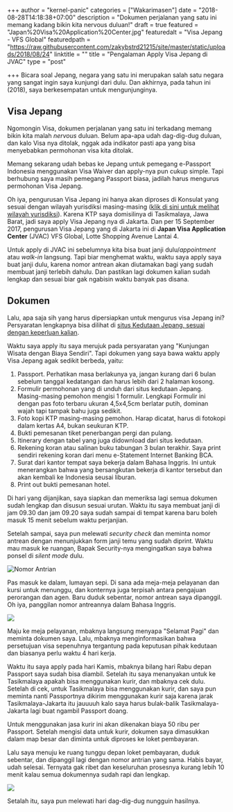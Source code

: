 +++
author = "kernel-panic"
categories = ["Wakarimasen"]
date = "2018-08-28T14:18:38+07:00"
description = "Dokumen perjalanan yang satu ini memang kadang bikin kita nervous duluan!"
draft = true
featured = "Japan%20Visa%20Application%20Center.jpg"
featuredalt = "Visa Jepang - VFS Global"
featuredpath = "https://raw.githubusercontent.com/zakybstrd21215/site/master/static/uploads/2018/08/24"
linktitle = ""
title = "Pengalaman Apply Visa Jepang di JVAC"
type = "post"

+++
Bicara soal Jepang, negara yang satu ini merupakan salah satu negara yang sangat ingin saya kunjungi dari dulu. Dan akhirnya, pada tahun ini (2018), saya berkesempatan untuk mengunjunginya.

## Visa Jepang

Ngomongin Visa, dokumen perjalanan yang satu ini terkadang memang bikin kita malah _nervous_ duluan. Belum apa-apa udah dag-dig-dug duluan, dan kalo Visa nya ditolak, nggak ada indikator pasti apa yang bisa menyebabkan permohonan visa kita ditolak.

Memang sekarang udah bebas ke Jepang untuk pemegang e-Passport Indonesia menggunakan Visa Waiver dan apply-nya pun cukup simple. Tapi berhubung saya masih pemegang Passport biasa, jadilah harus mengurus permohonan Visa Jepang.

Oh iya, pengurusan Visa Jepang ini hanya akan diproses di Konsulat yang sesuai dengan wilayah yurisdiksi masing-masing ([klik di sini untuk melihat wilayah yurisdiksi](http://www.id.emb-japan.go.jp/conind.html)). Karena KTP saya domisilinya di Tasikmalaya, Jawa Barat, jadi saya apply Visa Jepang nya di Jakarta. Dan per 15 September 2017, pengurusan Visa Jepang yang di Jakarta ini di **Japan Visa Application Center** (JVAC) VFS Global, Lotte Shopping Avenue Lantai 4.

Untuk apply di JVAC ini sebelumnya kita bisa buat janji dulu/_appointment_ atau _walk-in_ langsung. Tapi biar menghemat waktu, waktu saya apply saya buat janji dulu, karena nomor antrean akan diutamakan bagi yang sudah membuat janji terlebih dahulu. Dan pastikan lagi dokumen kalian sudah lengkap dan sesuai biar gak ngabisin waktu banyak pas disana.

## Dokumen

Lalu, apa saja sih yang harus dipersiapkan untuk mengurus visa Jepang  ini? Persyaratan lengkapnya bisa dilihat di [situs Kedutaan Jepang, sesuai dengan keperluan kalian](http://www.id.emb-japan.go.jp/visa.html).

Waktu saya apply itu saya merujuk pada persyaratan yang "Kunjungan Wisata dengan Biaya Sendiri". Tapi dokumen yang saya bawa waktu apply Visa Jepang agak sedikit berbeda, yaitu:

1. Passport. Perhatikan masa berlakunya ya, jangan kurang dari 6 bulan sebelum tanggal kedatangan dan harus lebih dari 2 halaman kosong.
2. Formulir permohonan yang di unduh dari situs kedutaan Jepang. Masing-masing pemohon mengisi 1 formulir. Lengkapi Formulir ini dengan pas foto terbaru ukuran 4,5x4,5cm berlatar putih, dominan wajah tapi tampak bahu juga sedikit.
3. Foto kopi KTP masing-masing pemohon. Harap dicatat, harus di fotokopi dalam kertas A4, bukan seukuran KTP.
4. Bukti pemesanan tiket penerbangan pergi dan pulang.
5. Itinerary dengan tabel yang juga didownload dari situs kedutaan.
6. Rekening koran atau salinan buku tabungan 3 bulan terakhir. Saya print sendiri rekening koran dari menu e-Statement Internet Banking BCA.
7. Surat dari kantor tempat saya bekerja dalam Bahasa Inggris. Ini untuk menerangkan bahwa yang bersangkutan bekerja di kantor tersebut dan akan kembali ke Indonesia seusai liburan.
8. Print out bukti pemesanan hotel.

Di hari yang dijanjikan, saya siapkan dan memeriksa lagi semua dokumen sudah lengkap dan disusun sesuai urutan. Waktu itu saya membuat janji di jam 09.30 dan jam 09.20 saya sudah sampai di tempat karena baru boleh masuk 15 menit sebelum waktu perjanjian.

Setelah sampai, saya pun melewati _security check_ dan meminta nomor antrean dengan menunjukkan form janji temu yang sudah diprint. Waktu mau masuk ke ruangan, Bapak Security-nya mengingatkan saya bahwa ponsel di _silent mode_ dulu.

![Nomor Antrian](/uploads/2018/08/24/photo_2018-08-24_14-04-13.jpg "Nomor Antrian")

Pas masuk ke dalam, lumayan sepi. Di sana ada meja-meja pelayanan dan kursi untuk menunggu, dan konternya juga terpisah antara pengajuan perorangan dan agen. Baru duduk sebentar, nomor antrean saya dipanggil. Oh iya, panggilan nomor antreannya dalam Bahasa Inggris.

![](/uploads/2018/08/24/photo_2018-08-24_14-04-10.jpg)

Maju ke meja pelayanan, mbaknya langsung menyapa "Selamat Pagi" dan meminta dokumen saya. Lalu, mbaknya menginformasikan bahwa persetujuan visa sepenuhnya tergantung pada keputusan pihak kedutaan dan biasanya perlu waktu 4 hari kerja.

Waktu itu saya apply pada hari Kamis, mbaknya bilang hari Rabu depan Passport saya sudah bisa diambil. Setelah itu saya menanyakan untuk ke Tasikmalaya apakah bisa menggunakan kurir, dan mbaknya cek dulu. Setelah di cek, untuk Tasikmalaya bisa menggunakan kurir, dan saya pun meminta nanti Passportnya dikirim menggunakan kurir saja karena jarak Tasikmalaya-Jakarta itu jauuuuh kalo saya harus bulak-balik Tasikmalaya-Jakarta lagi buat ngambil Passport doang.

Untuk menggunakan jasa kurir ini akan dikenakan biaya 50 ribu per Passport. Setelah mengisi data untuk kurir, dokumen saya dimasukkan dalam map besar dan diminta untuk diproses ke loket pembayaran.

Lalu saya menuju ke ruang tunggu depan loket pembayaran, duduk sebentar, dan dipanggil lagi dengan nomor antrian yang sama. Habis bayar, udah selesai. Ternyata gak ribet dan keseluruhan prosesnya kurang lebih 10 menit kalau semua dokumennya sudah rapi dan lengkap.

![](/uploads/2018/08/24/photo_2018-08-24_14-04-01.jpg)

Setalah itu, saya pun melewati hari dag-dig-dug nungguin hasilnya.
